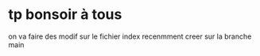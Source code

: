 # tp bonsoir à tous
on va faire des modif sur le fichier index recenmment creer sur la branche main
 